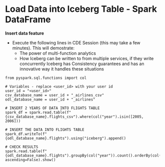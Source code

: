 # Load Data into Iceberg Table - Spark DataFrame

**Insert data feature**

- Execute the following lines in CDE Session (this may take a few minutes).  This will demostrate:
   - The power of multi-function analytics
   - How Iceberg can be written to from multiple services, if they write concurrently Iceberg has Consistency guarantees and has an innovative way it handles these situations

```
from pyspark.sql.functions import col

# Variables - replace <user_id> with your user id
user_id = "<user_id>"
csv_database_name = user_id + "_airlines_csv"
odl_database_name = user_id + "_airlines"

# INSERT 2 YEARS OF DATA INTO FLIGHTS TABLE
spark_df = spark.read.table(f"{csv_database_name}.flights_csv").where(col("year").isin([2005, 2006]))

# INSERT THE DATA INTO FLIGHTS TABLE
spark_df.writeTo(f"{odl_database_name}.flights").using("iceberg").append()

# CHECK RESULTS
spark.read.table(f"{odl_database_name}.flights").groupBy(col("year")).count().orderBy(col("year"), ascending=False).show()

```

